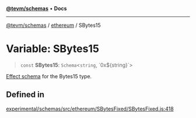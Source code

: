 [**@tevm/schemas**](../../README.md) • **Docs**

***

[@tevm/schemas](../../modules.md) / [ethereum](../README.md) / SBytes15

# Variable: SBytes15

> `const` **SBytes15**: `Schema`\<`string`, \`0x$\{string\}\`\>

[Effect schema](https://github.com/Effect-TS/schema) for the Bytes15 type.

## Defined in

[experimental/schemas/src/ethereum/SBytesFixed/SBytesFixed.js:418](https://github.com/qbzzt/tevm-monorepo/blob/main/experimental/schemas/src/ethereum/SBytesFixed/SBytesFixed.js#L418)

